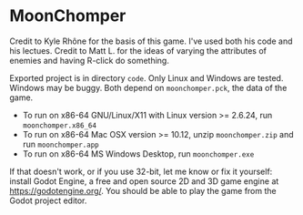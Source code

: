 # MoonChomper

Credit to Kyle Rhône for the basis of this game. I've used both his code and his lectues.
Credit to Matt L. for the ideas of varying the attributes of enemies and having R-click do something.

Exported project is in directory `code`. Only Linux and Windows are tested. Windows may be buggy. Both depend on `moonchomper.pck`, the data of the game.
* To run on x86-64 GNU/Linux/X11 with Linux version >= 2.6.24, run `moonchomper.x86_64`
* To run on x86-64 Mac OSX version >= 10.12, unzip `moonchomper.zip` and run `moonchomper.app`
* To run on x86-64 MS Windows Desktop, run `moonchomper.exe`

If that doesn't work, or if you use 32-bit, let me know or fix it yourself: install Godot Engine, a free and open source 2D and 3D game engine  at https://godotengine.org/. You should be able to play the game from the Godot project editor.
